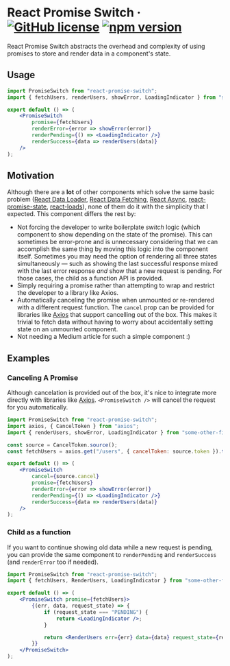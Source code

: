 # React Promise Switch &middot; [![GitHub license](https://img.shields.io/badge/license-MIT-blue.svg)](https://github.com/erictooth/token2css/blob/master/LICENSE) [![npm version](https://img.shields.io/npm/v/react-promise-switch.svg)](https://www.npmjs.com/package/react-promise-switch)

React Promise Switch abstracts the overhead and complexity of using promises to store and render data in a component's state.

## Usage

```jsx
import PromiseSwitch from "react-promise-switch";
import { fetchUsers, renderUsers, showError, LoadingIndicator } from "some-other-file";

export default () => (
    <PromiseSwitch
        promise={fetchUsers}
        renderError={error => showError(error)}
        renderPending={() => <LoadingIndicator />}
        renderSuccess={data => renderUsers(data)}
    />
);
```

## Motivation

Although there are a **lot** of other components which solve the same basic problem ([React Data Loader](https://github.com/lucasconstantino/react-data-loader), [React Data Fetching](https://github.com/CharlesMangwa/react-data-fetching), [React Async](https://github.com/ghengeveld/react-async), [react-promise-state](https://github.com/MichalSzorad/react-promise-state), [react-loads](https://github.com/jxom/react-loads)), none of them do it with the simplicity that I expected. This component differs the rest by:

-   Not forcing the developer to write boilerplate _switch_ logic (which component to show depending on the state of the promise). This can sometimes be error-prone and is unnecessary considering that we can accomplish the same thing by moving this logic into the component itself. Sometimes you may need the option of rendering all three states simultaneously — such as showing the last successful response mixed with the last error response _and_ show that a new request is pending. For those cases, the child as a function API is provided.
-   Simply requiring a promise rather than attempting to wrap and restrict the developer to a library like Axios.
-   Automatically canceling the promise when unmounted or re-rendered with a different request function. The `cancel` prop can be provided for libraries like [Axios](https://github.com/axios/axios/blob/master/README.md#cancellation) that support cancelling out of the box. This makes it trivial to fetch data without having to worry about accidentally setting state on an unmounted component.
-   Not needing a Medium article for such a simple component :)

## Examples

### Canceling A Promise

Although cancelation is provided out of the box, it's nice to integrate more directly with libraries like [Axios](https://github.com/axios/axios/blob/master/README.md#cancellation). `<PromiseSwitch />` will cancel the request for you automatically.

```jsx
import PromiseSwitch from "react-promise-switch";
import axios, { CancelToken } from "axios";
import { renderUsers, showError, LoadingIndicator } from "some-other-file";

const source = CancelToken.source();
const fetchUsers = axios.get("/users", { cancelToken: source.token }).then(res => res.data);

export default () => (
    <PromiseSwitch
        cancel={source.cancel}
        promise={fetchUsers}
        renderError={error => showError(error)}
        renderPending={() => <LoadingIndicator />}
        renderSuccess={data => renderUsers(data)}
    />
);
```

### Child as a function

If you want to continue showing old data while a new request is pending, you can provide the same component to `renderPending` and `renderSuccess` (and `renderError` too if needed).

```jsx
import PromiseSwitch from "react-promise-switch";
import { fetchUsers, RenderUsers, LoadingIndicator } from "some-other-file";

export default () => (
    <PromiseSwitch promise={fetchUsers}>
        {(err, data, request_state) => {
            if (request_state === "PENDING") {
                return <LoadingIndicator />;
            }

            return <RenderUsers err={err} data={data} request_state={request_state} />;
        }}
    </PromiseSwitch>
);
```
